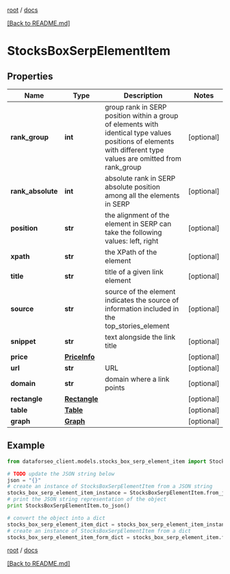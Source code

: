 [root](./../ "root") / [docs](./ "docs")

[[Back to README.md]](./../README.md "[Back to README.md]")

# StocksBoxSerpElementItem

## Properties

Name | Type | Description | Notes
------------ | ------------- | ------------- | -------------
**rank_group** | **int** | group rank in SERP position within a group of elements with identical type values positions of elements with different type values are omitted from rank_group | [optional]
**rank_absolute** | **int** | absolute rank in SERP absolute position among all the elements in SERP | [optional]
**position** | **str** | the alignment of the element in SERP can take the following values: left, right | [optional]
**xpath** | **str** | the XPath of the element | [optional]
**title** | **str** | title of a given link element | [optional]
**source** | **str** | source of the element indicates the source of information included in the top_stories_element | [optional]
**snippet** | **str** | text alongside the link title | [optional]
**price** | [**PriceInfo**](PriceInfo.md) |  | [optional]
**url** | **str** | URL | [optional]
**domain** | **str** | domain where a link points | [optional]
**rectangle** | [**Rectangle**](Rectangle.md) |  | [optional]
**table** | [**Table**](Table.md) |  | [optional]
**graph** | [**Graph**](Graph.md) |  | [optional]

## Example

```python
from dataforseo_client.models.stocks_box_serp_element_item import StocksBoxSerpElementItem

# TODO update the JSON string below
json = "{}"
# create an instance of StocksBoxSerpElementItem from a JSON string
stocks_box_serp_element_item_instance = StocksBoxSerpElementItem.from_json(json)
# print the JSON string representation of the object
print StocksBoxSerpElementItem.to_json()

# convert the object into a dict
stocks_box_serp_element_item_dict = stocks_box_serp_element_item_instance.to_dict()
# create an instance of StocksBoxSerpElementItem from a dict
stocks_box_serp_element_item_form_dict = stocks_box_serp_element_item.from_dict(stocks_box_serp_element_item_dict)
```

  

[root](./../ "root") / [docs](./ "docs")

[[Back to README.md]](./../README.md "[Back to README.md]")